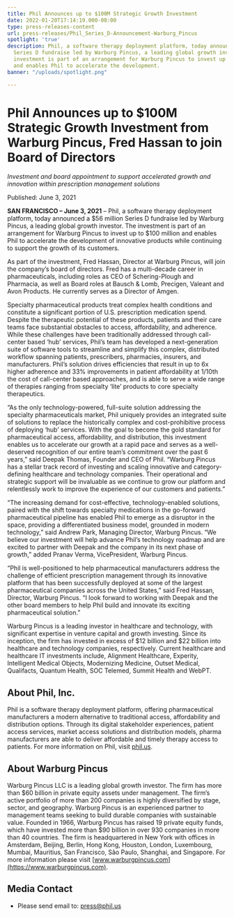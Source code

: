 ```yaml
---
title: Phil Announces up to $100M Strategic Growth Investment
date: 2022-01-20T17:14:19.000-08:00
type: press-releases-content
url: press-releases/Phil_Series_D-Announcement-Warburg_Pincus
spotlight: 'true'
description: Phil, a software therapy deployment platform, today announced a $56 million
  Series D fundraise led by Warburg Pincus, a leading global growth investor. The
  investment is part of an arrangement for Warburg Pincus to invest up to $100 million
  and enables Phil to accelerate the development.
banner: "/uploads/spotlight.png"

---
```

# Phil Announces up to $100M Strategic Growth Investment from Warburg Pincus, Fred Hassan to join Board of Directors

_Investment and board appointment to support accelerated growth and innovation within prescription management solutions_

Published: June 3, 2021

**SAN FRANCISCO – June 3, 2021** – Phil, a software therapy deployment platform, today announced a $56 million Series D fundraise led by Warburg Pincus, a leading global growth investor. The investment is part of an arrangement for Warburg Pincus to invest up to $100 million and enables Phil to accelerate the development of innovative products while continuing to support the growth of its customers.

As part of the investment, Fred Hassan, Director at Warburg Pincus, will join the company’s board of directors. Fred has a multi-decade career in pharmaceuticals, including roles as CEO of Schering-Plough and Pharmacia, as well as Board roles at Bausch & Lomb, Precigen, Valeant and Avon Products. He currently serves as a Director of Amgen.

Specialty pharmaceutical products treat complex health conditions and constitute a significant portion of U.S. prescription medication spend. Despite the therapeutic potential of these products, patients and their care teams face substantial obstacles to access, affordability, and adherence. While these challenges have been traditionally addressed through call-center based ‘hub’ services, Phil’s team has developed a next-generation suite of software tools to streamline and simplify this complex, distributed workflow spanning patients, prescribers, pharmacies, insurers, and manufacturers. Phil’s solution drives efficiencies that result in up to 6x higher adherence and 33% improvements in patient affordability at 1/10th the cost of call-center based approaches, and is able to serve a wide range of therapies ranging from specialty ‘lite’ products to core specialty therapeutics.

“As the only technology-powered, full-suite solution addressing the specialty pharmaceuticals market, Phil uniquely provides an integrated suite of solutions to replace the historically complex and cost-prohibitive process of deploying ‘hub’ services. With the goal to become the gold standard for pharmaceutical access, affordability, and distribution, this investment enables us to accelerate our growth at a rapid pace and serves as a well-deserved recognition of our entire team’s commitment over the past 6 years,” said Deepak Thomas, Founder and CEO of Phil. “Warburg Pincus has a stellar track record of investing and scaling innovative and category-defining healthcare and technology companies. Their operational and strategic support will be invaluable as we continue to grow our platform and relentlessly work to improve the experience of our customers and patients.”

“The increasing demand for cost-effective, technology-enabled solutions, paired with the shift towards specialty medications in the go-forward pharmaceutical pipeline has enabled Phil to emerge as a disruptor in the space, providing a differentiated business model, grounded in modern technology,” said Andrew Park, Managing Director, Warburg Pincus. “We believe our investment will help advance Phil’s technology roadmap and are excited to partner with Deepak and the company in its next phase of growth,” added Pranav Verma, VicePresident, Warburg Pincus.

“Phil is well-positioned to help pharmaceutical manufacturers address the challenge of efficient prescription management through its innovative platform that has been successfully deployed at some of the largest pharmaceutical companies across the United States,” said Fred Hassan, Director, Warburg Pincus. “I look forward to working with Deepak and the other board members to help Phil build and innovate its exciting pharmaceutical solution.”

Warburg Pincus is a leading investor in healthcare and technology, with significant expertise in venture capital and growth investing. Since its inception, the firm has invested in excess of $12 billion and $22 billion into healthcare and technology companies, respectively. Current healthcare and healthcare IT investments include, Alignment Healthcare, Experity, Intelligent Medical Objects, Modernizing Medicine, Outset Medical, Qualifacts, Quantum Health, SOC Telemed, Summit Health and WebPT.

<div class="press-release__section">

## About Phil, Inc.

Phil is a software therapy deployment platform, offering pharmaceutical manufacturers a modern alternative to traditional access, affordability and distribution options. Through its digital stakeholder experiences, patient access services, market access solutions and distribution models, pharma manufacturers are able to deliver affordable and timely therapy access to patients. For more information on Phil, visit [phil.us](/).

</div>

<div class="press-release__section">

## About Warburg Pincus

Warburg Pincus LLC is a leading global growth investor. The firm has more than $60 billion in private equity assets under management. The firm’s active portfolio of more than 200 companies is highly diversified by stage, sector, and geography. Warburg Pincus is an experienced partner to management teams seeking to build durable companies with sustainable value. Founded in 1966, Warburg Pincus has raised 19 private equity funds, which have invested more than $90 billion in over 930 companies in more than 40 countries. The firm is headquartered in New York with offices in Amsterdam, Beijing, Berlin, Hong Kong, Houston, London, Luxembourg, Mumbai, Mauritius, San Francisco, São Paulo, Shanghai, and Singapore. For more information please visit [www.warburgpincus.com](https://www.warburgpincus.com).

</div>

<div class="press-release__section">

## Media Contact

*   Please send email to: [press@phil.us](mailto:press@phil.us)

</div>